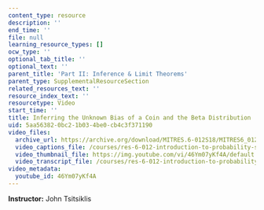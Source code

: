 ```yaml
---
content_type: resource
description: ''
end_time: ''
file: null
learning_resource_types: []
ocw_type: ''
optional_tab_title: ''
optional_text: ''
parent_title: 'Part II: Inference & Limit Theorems'
parent_type: SupplementalResourceSection
related_resources_text: ''
resource_index_text: ''
resourcetype: Video
start_time: ''
title: Inferring the Unknown Bias of a Coin and the Beta Distribution
uid: 5aa56382-0bc2-1b03-4be0-cb4c3f371190
video_files:
  archive_url: https://archive.org/download/MITRES.6-012S18/MITRES6_012S18_L14-08_300k.mp4
  video_captions_file: /courses/res-6-012-introduction-to-probability-spring-2018/336b064fa57d5ea783d2d5aab4de4d6f_46Ym07yKf4A.vtt
  video_thumbnail_file: https://img.youtube.com/vi/46Ym07yKf4A/default.jpg
  video_transcript_file: /courses/res-6-012-introduction-to-probability-spring-2018/1e6450fb351633bb7666be3e5b99a75e_46Ym07yKf4A.pdf
video_metadata:
  youtube_id: 46Ym07yKf4A
---
```


**Instructor:** John Tsitsiklis



